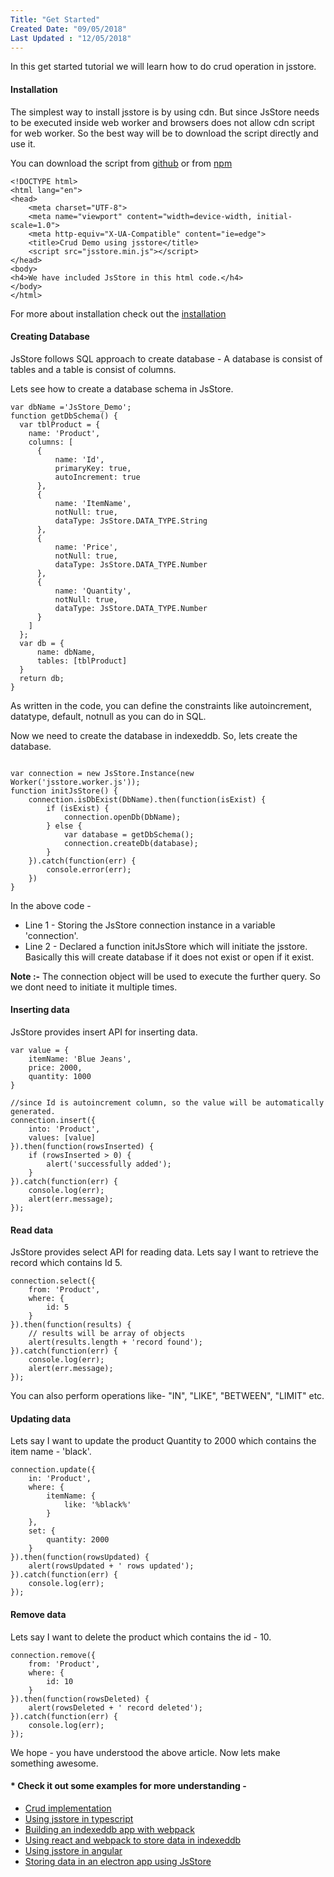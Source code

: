 ```yaml
---
Title: "Get Started"
Created Date: "09/05/2018"
Last Updated : "12/05/2018"
---
```


In this get started tutorial we will learn how to do crud operation in jsstore.

#### Installation

The simplest way to install jsstore is by using cdn. But since JsStore needs to be executed inside web worker and browsers does not allow cdn script for web worker. So the best way will be to download the script directly and use it.

You can download the script from [github](https://github.com/ujjwalguptaofficial/JsStore "jsstore github link") or from [npm](https://www.npmjs.com/package/jsstore "jsstore npm link")

```
<!DOCTYPE html>
<html lang="en">
<head>
    <meta charset="UTF-8">
    <meta name="viewport" content="width=device-width, initial-scale=1.0">
    <meta http-equiv="X-UA-Compatible" content="ie=edge">
    <title>Crud Demo using jsstore</title>
    <script src="jsstore.min.js"></script>
</head>
<body>
<h4>We have included JsStore in this html code.</h4>
</body>
</html>

```

For more about installation check out the [installation](/tutorial/installation)

#### Creating Database

JsStore follows SQL approach to create database - A database is consist of tables and a table is consist of columns.

Lets see how to create a database schema in JsStore.

```
var dbName ='JsStore_Demo';
function getDbSchema() {
  var tblProduct = {
    name: 'Product',
    columns: [
      {
          name: 'Id',
          primaryKey: true,
          autoIncrement: true
      }, 
      {
          name: 'ItemName',
          notNull: true,
          dataType: JsStore.DATA_TYPE.String
      }, 
      {
          name: 'Price',
          notNull: true,
          dataType: JsStore.DATA_TYPE.Number
      }, 
      {
          name: 'Quantity',
          notNull: true,
          dataType: JsStore.DATA_TYPE.Number
      }
    ]
  };
  var db = {
      name: dbName,
      tables: [tblProduct]
  }
  return db;
}
```
As written in the code, you can define the constraints like autoincrement, datatype, default, notnull as you can do in SQL.

Now we need to create the database in indexeddb. So, lets create the database.

```

var connection = new JsStore.Instance(new Worker('jsstore.worker.js'));
function initJsStore() {
    connection.isDbExist(DbName).then(function(isExist) {
        if (isExist) {
            connection.openDb(DbName);
        } else {
            var database = getDbSchema();
            connection.createDb(database);
        }
    }).catch(function(err) {
        console.error(err);
    })
}

```

In the above code -

* Line 1 - Storing the JsStore connection instance in a variable 'connection'.
* Line 2 - Declared a function initJsStore which will initiate the jsstore. Basically this will create database if it does not exist or open if it exist.


**Note :-** The connection object will be used to execute the further query. So we dont need to initiate it multiple times.

#### Inserting data

JsStore provides insert API for inserting data.

```
var value = {
    itemName: 'Blue Jeans',
    price: 2000,
    quantity: 1000
}

//since Id is autoincrement column, so the value will be automatically generated.
connection.insert({
    into: 'Product',
    values: [value]
}).then(function(rowsInserted) {
    if (rowsInserted > 0) {
        alert('successfully added');
    }
}).catch(function(err) {
    console.log(err);
    alert(err.message);
});

```
  
#### Read data

JsStore provides select API for reading data. Lets say I want to retrieve the record which contains Id 5.

```
connection.select({
    from: 'Product',
    where: {
        id: 5
    }
}).then(function(results) {
    // results will be array of objects
    alert(results.length + 'record found');
}).catch(function(err) {
    console.log(err);
    alert(err.message);
});
```

You can also perform operations like- "IN", "LIKE", "BETWEEN", "LIMIT" etc.

#### Updating data

Lets say I want to update the product Quantity to 2000 which contains the item name - 'black'.

```
connection.update({ 
    in: 'Product',
    where: {
        itemName: {
            like: '%black%'
        }
    },
    set: {
        quantity: 2000
    }
}).then(function(rowsUpdated) {
    alert(rowsUpdated + ' rows updated');
}).catch(function(err) {
    console.log(err);
});
```

#### Remove data

Lets say I want to delete the product which contains the id - 10.

```
connection.remove({
    from: 'Product',
    where: {
        id: 10
    }
}).then(function(rowsDeleted) {
    alert(rowsDeleted + ' record deleted');
}).catch(function(err) {
    console.log(err);
});
```
    
We hope - you have understood the above article. Now lets make something awesome.

#### * Check it out some examples for more understanding -

* [Crud implementation](https://github.com/ujjwalguptaofficial/JsStore/tree/master/examples/Simple%20Example)
* [Using jsstore in typescript](https://github.com/ujjwalguptaofficial/JsStore/tree/master/examples/TypeScript%20Example)
* [Building an indexeddb app with webpack](https://github.com/ujjwalguptaofficial/JsStore/tree/master/examples/webpack)
* [Using react and webpack to store data in indexeddb](https://github.com/ujjwalguptaofficial/JsStore/tree/master/examples/react)
* [Using jsstore in angular](https://github.com/ujjwalguptaofficial/JsStore/tree/master/examples/angular)
* [Storing data in an electron app using JsStore](https://github.com/ujjwalguptaofficial/JsStore/tree/master/examples/electron)

<style>
    iframe {
        height: 300px;
    }
</style>
